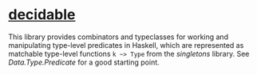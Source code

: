 # [decidable][]

[decidable]: https://mstksg.github.io/decidable/

This library provides combinators and typeclasses for working and manipulating
type-level predicates in Haskell, which are represented as matchable type-level
functions `k ~> Type` from the *singletons* library.  See *Data.Type.Predicate*
for a good starting point.

